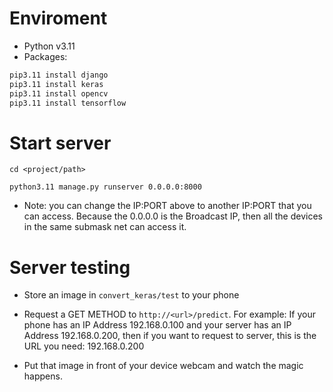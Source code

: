 # Enviroment
* Python v3.11
* Packages:
```bash
pip3.11 install django
pip3.11 install keras
pip3.11 install opencv
pip3.11 install tensorflow
```

# Start server
```
cd <project/path>

python3.11 manage.py runserver 0.0.0.0:8000
```
* Note: you can change the IP:PORT above to another IP:PORT that you can access. Because the 0.0.0.0 is the Broadcast IP, then all the devices in the same submask net can access it.


# Server testing

* Store an image in ```convert_keras/test``` to your phone

* Request a GET METHOD to ```http://<url>/predict```. For example: If your phone has an IP Address 192.168.0.100 and your server has an IP Address 192.168.0.200, then if you want to request to server, this is the URL you need: 192.168.0.200

* Put that image in front of your device webcam and watch the magic happens.